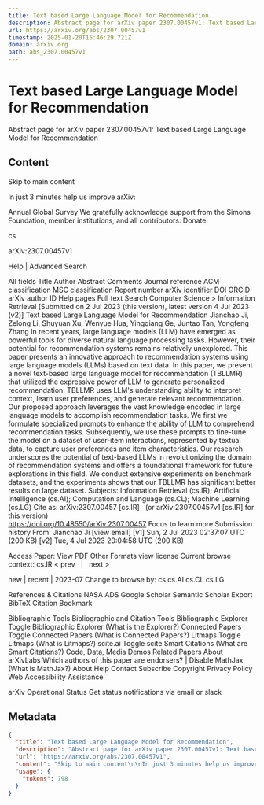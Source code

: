 ```yaml
---
title: Text based Large Language Model for Recommendation
description: Abstract page for arXiv paper 2307.00457v1: Text based Large Language Model for Recommendation
url: https://arxiv.org/abs/2307.00457v1
timestamp: 2025-01-20T15:46:29.721Z
domain: arxiv.org
path: abs_2307.00457v1
---
```


# Text based Large Language Model for Recommendation


Abstract page for arXiv paper 2307.00457v1: Text based Large Language Model for Recommendation


## Content

Skip to main content

In just 3 minutes help us improve arXiv:

Annual Global Survey
We gratefully acknowledge support from the Simons Foundation, member institutions, and all contributors.
Donate
>
cs
>
arXiv:2307.00457v1

Help | Advanced Search

All fields
Title
Author
Abstract
Comments
Journal reference
ACM classification
MSC classification
Report number
arXiv identifier
DOI
ORCID
arXiv author ID
Help pages
Full text
Search
Computer Science > Information Retrieval
[Submitted on 2 Jul 2023 (this version), latest version 4 Jul 2023 (v2)]
Text based Large Language Model for Recommendation
Jianchao Ji, Zelong Li, Shuyuan Xu, Wenyue Hua, Yingqiang Ge, Juntao Tan, Yongfeng Zhang
In recent years, large language models (LLM) have emerged as powerful tools for diverse natural language processing tasks. However, their potential for recommendation systems remains relatively unexplored. This paper presents an innovative approach to recommendation systems using large language models (LLMs) based on text data. In this paper, we present a novel text-based large language model for recommendation (TBLLMR) that utilized the expressive power of LLM to generate personalized recommendation. TBLLMR uses LLM's understanding ability to interpret context, learn user preferences, and generate relevant recommendation. Our proposed approach leverages the vast knowledge encoded in large language models to accomplish recommendation tasks. We first we formulate specialized prompts to enhance the ability of LLM to comprehend recommendation tasks. Subsequently, we use these prompts to fine-tune the model on a dataset of user-item interactions, represented by textual data, to capture user preferences and item characteristics. Our research underscores the potential of text-based LLMs in revolutionizing the domain of recommendation systems and offers a foundational framework for future explorations in this field. We conduct extensive experiments on benchmark datasets, and the experiments shows that our TBLLMR has significant better results on large dataset.
Subjects:	Information Retrieval (cs.IR); Artificial Intelligence (cs.AI); Computation and Language (cs.CL); Machine Learning (cs.LG)
Cite as:	arXiv:2307.00457 [cs.IR]
 	(or arXiv:2307.00457v1 [cs.IR] for this version)
 	
https://doi.org/10.48550/arXiv.2307.00457
Focus to learn more
Submission history
From: Jianchao Ji [view email]
[v1] Sun, 2 Jul 2023 02:37:07 UTC (200 KB)
[v2] Tue, 4 Jul 2023 20:04:58 UTC (200 KB)

Access Paper:
View PDF
Other Formats
view license
Current browse context:
cs.IR
< prev   |   next >

new | recent | 2023-07
Change to browse by:
cs
cs.AI
cs.CL
cs.LG

References & Citations
NASA ADS
Google Scholar
Semantic Scholar
Export BibTeX Citation
Bookmark
 
Bibliographic Tools
Bibliographic and Citation Tools
Bibliographic Explorer Toggle
Bibliographic Explorer (What is the Explorer?)
Connected Papers Toggle
Connected Papers (What is Connected Papers?)
Litmaps Toggle
Litmaps (What is Litmaps?)
scite.ai Toggle
scite Smart Citations (What are Smart Citations?)
Code, Data, Media
Demos
Related Papers
About arXivLabs
Which authors of this paper are endorsers? | Disable MathJax (What is MathJax?)
About
Help
Contact
Subscribe
Copyright
Privacy Policy
Web Accessibility Assistance

arXiv Operational Status 
Get status notifications via email or slack

## Metadata

```json
{
  "title": "Text based Large Language Model for Recommendation",
  "description": "Abstract page for arXiv paper 2307.00457v1: Text based Large Language Model for Recommendation",
  "url": "https://arxiv.org/abs/2307.00457v1",
  "content": "Skip to main content\n\nIn just 3 minutes help us improve arXiv:\n\nAnnual Global Survey\nWe gratefully acknowledge support from the Simons Foundation, member institutions, and all contributors.\nDonate\n>\ncs\n>\narXiv:2307.00457v1\n\nHelp | Advanced Search\n\nAll fields\nTitle\nAuthor\nAbstract\nComments\nJournal reference\nACM classification\nMSC classification\nReport number\narXiv identifier\nDOI\nORCID\narXiv author ID\nHelp pages\nFull text\nSearch\nComputer Science > Information Retrieval\n[Submitted on 2 Jul 2023 (this version), latest version 4 Jul 2023 (v2)]\nText based Large Language Model for Recommendation\nJianchao Ji, Zelong Li, Shuyuan Xu, Wenyue Hua, Yingqiang Ge, Juntao Tan, Yongfeng Zhang\nIn recent years, large language models (LLM) have emerged as powerful tools for diverse natural language processing tasks. However, their potential for recommendation systems remains relatively unexplored. This paper presents an innovative approach to recommendation systems using large language models (LLMs) based on text data. In this paper, we present a novel text-based large language model for recommendation (TBLLMR) that utilized the expressive power of LLM to generate personalized recommendation. TBLLMR uses LLM's understanding ability to interpret context, learn user preferences, and generate relevant recommendation. Our proposed approach leverages the vast knowledge encoded in large language models to accomplish recommendation tasks. We first we formulate specialized prompts to enhance the ability of LLM to comprehend recommendation tasks. Subsequently, we use these prompts to fine-tune the model on a dataset of user-item interactions, represented by textual data, to capture user preferences and item characteristics. Our research underscores the potential of text-based LLMs in revolutionizing the domain of recommendation systems and offers a foundational framework for future explorations in this field. We conduct extensive experiments on benchmark datasets, and the experiments shows that our TBLLMR has significant better results on large dataset.\nSubjects:\tInformation Retrieval (cs.IR); Artificial Intelligence (cs.AI); Computation and Language (cs.CL); Machine Learning (cs.LG)\nCite as:\tarXiv:2307.00457 [cs.IR]\n \t(or arXiv:2307.00457v1 [cs.IR] for this version)\n \t\nhttps://doi.org/10.48550/arXiv.2307.00457\nFocus to learn more\nSubmission history\nFrom: Jianchao Ji [view email]\n[v1] Sun, 2 Jul 2023 02:37:07 UTC (200 KB)\n[v2] Tue, 4 Jul 2023 20:04:58 UTC (200 KB)\n\nAccess Paper:\nView PDF\nOther Formats\nview license\nCurrent browse context:\ncs.IR\n< prev   |   next >\n\nnew | recent | 2023-07\nChange to browse by:\ncs\ncs.AI\ncs.CL\ncs.LG\n\nReferences & Citations\nNASA ADS\nGoogle Scholar\nSemantic Scholar\nExport BibTeX Citation\nBookmark\n \nBibliographic Tools\nBibliographic and Citation Tools\nBibliographic Explorer Toggle\nBibliographic Explorer (What is the Explorer?)\nConnected Papers Toggle\nConnected Papers (What is Connected Papers?)\nLitmaps Toggle\nLitmaps (What is Litmaps?)\nscite.ai Toggle\nscite Smart Citations (What are Smart Citations?)\nCode, Data, Media\nDemos\nRelated Papers\nAbout arXivLabs\nWhich authors of this paper are endorsers? | Disable MathJax (What is MathJax?)\nAbout\nHelp\nContact\nSubscribe\nCopyright\nPrivacy Policy\nWeb Accessibility Assistance\n\narXiv Operational Status \nGet status notifications via email or slack",
  "usage": {
    "tokens": 798
  }
}
```
